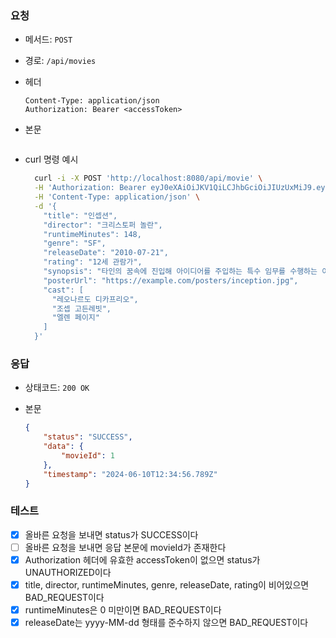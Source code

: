 ### 요청

- 메서드: `POST`
- 경로: `/api/movies`
- 헤더

    ```
    Content-Type: application/json
    Authorization: Bearer <accessToken>
    ```

- 본문

    ```json
    
    ```


- curl 명령 예시

    ```bash
      curl -i -X POST 'http://localhost:8080/api/movie' \
      -H 'Authorization: Bearer eyJ0eXAiOiJKV1QiLCJhbGciOiJIUzUxMiJ9.eyJzdWIiOiJ0ZXN0MTIzNCIsInVzZXJJZCI6InRlc3QxMjM0Iiwibmlja05hbWUiOiJ0ZXN0IiwiaWF0IjoxNzU1ODQ3MzY1LCJleHAiOjE3NTU4NDc5NjV9.qivq2xlrm8me6P0oSwFLfieubmtoUB44NTSp2idDRRLG2wWE4S_4nNMJyEbEwjwaxfHpYQdzOTw0uscvNJCoKQ' \
      -H 'Content-Type: application/json' \
      -d '{
        "title": "인셉션",
        "director": "크리스토퍼 놀란",
        "runtimeMinutes": 148,
        "genre": "SF",
        "releaseDate": "2010-07-21",
        "rating": "12세 관람가",
        "synopsis": "타인의 꿈속에 진입해 아이디어를 주입하는 특수 임무를 수행하는 이야기.",
        "posterUrl": "https://example.com/posters/inception.jpg",
        "cast": [
          "레오나르도 디카프리오",
          "조셉 고든레빗",
          "엘렌 페이지"
        ]
      }'
    ```

### 응답

- 상태코드: `200 OK`
- 본문

    ```json
    {
        "status": "SUCCESS",
        "data": {
            "movieId": 1
        },
        "timestamp": "2024-06-10T12:34:56.789Z"
    }
    ```

### 테스트

- [x] 올바른 요청을 보내면 status가 SUCCESS이다
- [ ] 올바른 요청을 보내면 응답 본문에 movieId가 존재한다
- [x] Authorization 헤더에 유효한 accessToken이 없으면 status가 UNAUTHORIZED이다 
- [x] title, director, runtimeMinutes, genre, releaseDate, rating이 비어있으면 BAD_REQUEST이다
- [x] runtimeMinutes은 0 미만이면 BAD_REQUEST이다
- [x] releaseDate는 yyyy-MM-dd 형태를 준수하지 않으면 BAD_REQUEST이다
